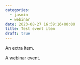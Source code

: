 ```yaml
---
categories:
  - jasmin
  - webinar
date: 2023-08-27 16:59:16+00:00
title: Test event item
draft: true
---
```



An extra item.

A webinar event.


